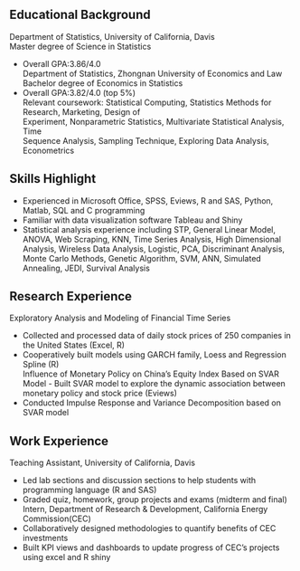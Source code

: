 
## Educational Background
Department of Statistics, University of California, Davis                                         
Master degree of Science in Statistics                          
- Overall GPA:3.86/4.0       
Department of Statistics, Zhongnan University of Economics and Law                                                                                             
Bachelor degree of Economics in Statistics                                                                   
-	Overall GPA:3.82/4.0 (top 5%)                                                 
Relevant coursework: Statistical Computing, Statistics Methods for Research, Marketing, Design of  
                   Experiment, Nonparametric Statistics, Multivariate Statistical Analysis, Time   
                   Sequence Analysis, Sampling Technique, Exploring Data Analysis, Econometrics             
## Skills Highlight
- Experienced in Microsoft Office, SPSS, Eviews, R and SAS, Python, Matlab, SQL and C programming
- Familiar with data visualization software Tableau and Shiny
- Statistical analysis experience including STP, General Linear Model, ANOVA, Web Scraping, KNN, Time Series Analysis, High Dimensional Analysis, Wireless Data Analysis, Logistic, PCA, Discriminant Analysis, Monte Carlo Methods, Genetic Algorithm, SVM, ANN, Simulated Annealing, JEDI, Survival Analysis                 
## Research Experience
Exploratory Analysis and Modeling of Financial Time Series                     
-	Collected and processed data of daily stock prices of 250 companies in the United States (Excel, R) 
-	Cooperatively built models using GARCH family, Loess and Regression Spline (R)         
Influence of Monetary Policy on China’s Equity Index Based on SVAR Model                                                                  - Built SVAR model to explore the dynamic association between monetary policy and stock price (Eviews)
- Conducted Impulse Response and Variance Decomposition based on SVAR model     
## Work Experience 
Teaching Assistant, University of California, Davis                                 
-	Led lab sections and discussion sections to help students with programming language (R and SAS) 
-	Graded quiz, homework, group projects and exams (midterm and final)       
Intern, Department of Research & Development, California Energy Commission(CEC)     
-	Collaboratively designed methodologies to quantify benefits of CEC investments 
-	Built KPI views and dashboards to update progress of CEC’s projects using excel and R shiny
